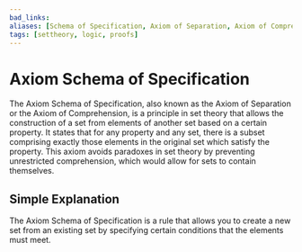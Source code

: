 ```yaml
---
bad_links: 
aliases: [Schema of Specification, Axiom of Separation, Axiom of Comprehension]
tags: [settheory, logic, proofs]
---
```

# Axiom Schema of Specification

The Axiom Schema of Specification, also known as the Axiom of Separation or the Axiom of Comprehension, is a principle in set theory that allows the construction of a set from elements of another set based on a certain property. It states that for any property and any set, there is a subset comprising exactly those elements in the original set which satisfy the property. This axiom avoids paradoxes in set theory by preventing unrestricted comprehension, which would allow for sets to contain themselves.

## Simple Explanation

The Axiom Schema of Specification is a rule that allows you to create a new set from an existing set by specifying certain conditions that the elements must meet.